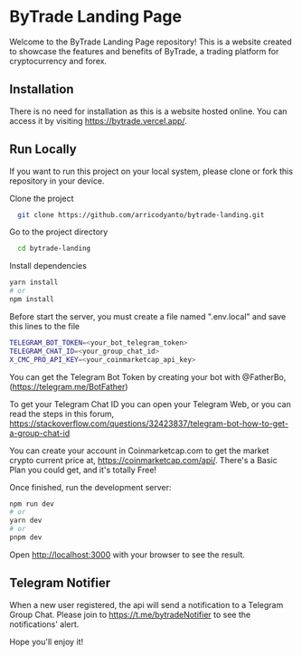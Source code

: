 # ByTrade Landing Page

Welcome to the ByTrade Landing Page repository! This is a website created to showcase the features and benefits of ByTrade, a trading platform for cryptocurrency and forex.

## Installation

There is no need for installation as this is a website hosted online. You can access it by visiting https://bytrade.vercel.app/.
## Run Locally


If you want to run this project on your local system, please clone or fork this repository in your device.

Clone the project

```bash
  git clone https://github.com/arricodyanto/bytrade-landing.git
```

Go to the project directory

```bash
  cd bytrade-landing
```

Install dependencies

```bash
yarn install
# or
npm install
```

Before start the server, you must create a file named ".env.local" and save this lines to the file

```bash
TELEGRAM_BOT_TOKEN=<your_bot_telegram_token>
TELEGRAM_CHAT_ID=<your_group_chat_id>
X_CMC_PRO_API_KEY=<your_coinmarketcap_api_key>
```

You can get the Telegram Bot Token by creating your bot with @FatherBo, (https://telegram.me/BotFather)

To get your Telegram Chat ID you can open your Telegram Web, or you can read the steps in this forum, https://stackoverflow.com/questions/32423837/telegram-bot-how-to-get-a-group-chat-id

You can create your account in Coinmarketcap.com to get the market crypto current price at, https://coinmarketcap.com/api/. There's a Basic Plan you could get, and it's totally Free!


Once finished, run the development server:

```bash
npm run dev
# or
yarn dev
# or
pnpm dev
```

Open [http://localhost:3000](http://localhost:3000) with your browser to see the result.
## Telegram Notifier

When a new user registered, the api will send a notification to a Telegram Group Chat. Please join to https://t.me/bytradeNotifier to see the notifications' alert.

Hope you'll enjoy it!
